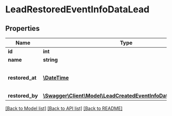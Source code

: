 # LeadRestoredEventInfoDataLead

## Properties
Name | Type | Description | Notes
------------ | ------------- | ------------- | -------------
**id** | **int** | Lead ID | [optional] 
**name** | **string** | Lead Name | [optional] 
**restored_at** | [**\DateTime**](\DateTime.md) | Date and time of creation (ISO 8601) | [optional] 
**restored_by** | [**\Swagger\Client\Model\LeadCreatedEventInfoDataLeadCreatedBy**](LeadCreatedEventInfoDataLeadCreatedBy.md) |  | [optional] 

[[Back to Model list]](../README.md#documentation-for-models) [[Back to API list]](../README.md#documentation-for-api-endpoints) [[Back to README]](../README.md)

